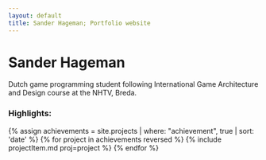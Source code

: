 ```yaml
--- 
layout: default 
title: Sander Hageman; Portfolio website
---
```

# Sander Hageman 
<p class="pageSubtitle">
Dutch game programming student following International Game Architecture and Design course at the NHTV, Breda.
</p>

### Highlights:
<div id="portfolioList">
{% assign achievements = site.projects | where: "achievement", true | sort: 'date' %} 
{% for project in achievements reversed %}
	{% include projectItem.md proj=project %}
{% endfor %}
</div> <!-- portfolioList -->